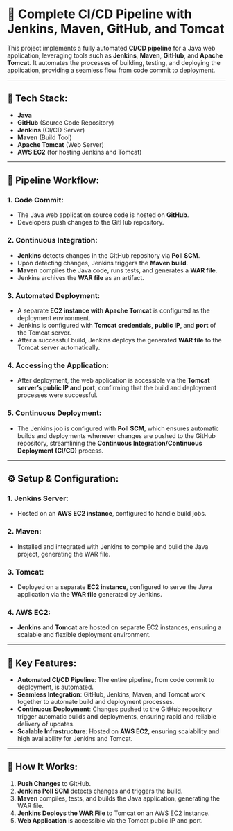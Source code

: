 # 🚀 Complete CI/CD Pipeline with Jenkins, Maven, GitHub, and Tomcat

This project implements a fully automated **CI/CD pipeline** for a Java web application, leveraging tools such as **Jenkins**, **Maven**, **GitHub**, and **Apache Tomcat**. It automates the processes of building, testing, and deploying the application, providing a seamless flow from code commit to deployment.

---

## 🔧 Tech Stack:
- **Java**
- **GitHub** (Source Code Repository)
- **Jenkins** (CI/CD Server)
- **Maven** (Build Tool)
- **Apache Tomcat** (Web Server)
- **AWS EC2** (for hosting Jenkins and Tomcat)

---

## 📜 Pipeline Workflow:

### 1. **Code Commit**:
- The Java web application source code is hosted on **GitHub**.
- Developers push changes to the GitHub repository.

### 2. **Continuous Integration**:
- **Jenkins** detects changes in the GitHub repository via **Poll SCM**.
- Upon detecting changes, Jenkins triggers the **Maven build**.
- **Maven** compiles the Java code, runs tests, and generates a **WAR file**.
- Jenkins archives the **WAR file** as an artifact.

### 3. **Automated Deployment**:
- A separate **EC2 instance with Apache Tomcat** is configured as the deployment environment.
- Jenkins is configured with **Tomcat credentials**, **public IP**, and **port** of the Tomcat server.
- After a successful build, Jenkins deploys the generated **WAR file** to the Tomcat server automatically.
  
### 4. **Accessing the Application**:
- After deployment, the web application is accessible via the **Tomcat server’s public IP and port**, confirming that the build and deployment processes were successful.

### 5. **Continuous Deployment**:
- The Jenkins job is configured with **Poll SCM**, which ensures automatic builds and deployments whenever changes are pushed to the GitHub repository, streamlining the **Continuous Integration/Continuous Deployment (CI/CD)** process.

---

## ⚙️ Setup & Configuration:

### 1. **Jenkins Server**:
- Hosted on an **AWS EC2 instance**, configured to handle build jobs.
  
### 2. **Maven**:
- Installed and integrated with Jenkins to compile and build the Java project, generating the WAR file.
  
### 3. **Tomcat**:
- Deployed on a separate **EC2 instance**, configured to serve the Java application via the **WAR file** generated by Jenkins.

### 4. **AWS EC2**:
- **Jenkins** and **Tomcat** are hosted on separate EC2 instances, ensuring a scalable and flexible deployment environment.

---

## 🌟 Key Features:
- **Automated CI/CD Pipeline**: The entire pipeline, from code commit to deployment, is automated.
- **Seamless Integration**: GitHub, Jenkins, Maven, and Tomcat work together to automate build and deployment processes.
- **Continuous Deployment**: Changes pushed to the GitHub repository trigger automatic builds and deployments, ensuring rapid and reliable delivery of updates.
- **Scalable Infrastructure**: Hosted on **AWS EC2**, ensuring scalability and high availability for Jenkins and Tomcat.

---

## 📝 How It Works:
1. **Push Changes** to GitHub.
2. **Jenkins Poll SCM** detects changes and triggers the build.
3. **Maven** compiles, tests, and builds the Java application, generating the WAR file.
4. **Jenkins Deploys the WAR File** to Tomcat on an AWS EC2 instance.
5. **Web Application** is accessible via the Tomcat public IP and port.


